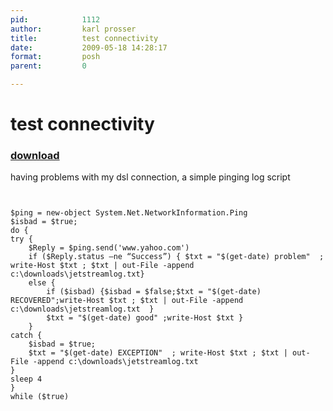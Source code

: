 ```yaml
---
pid:            1112
author:         karl prosser
title:          test connectivity
date:           2009-05-18 14:28:17
format:         posh
parent:         0

---
```


# test connectivity

### [download](//scripts/1112.ps1)

having problems with my dsl connection, a simple pinging log script	

```posh


$ping = new-object System.Net.NetworkInformation.Ping
$isbad = $true;
do {
try {
    $Reply = $ping.send('www.yahoo.com')
    if ($Reply.status –ne “Success”) { $txt = "$(get-date) problem"  ; write-Host $txt ; $txt | out-File -append c:\downloads\jetstreamlog.txt} 
    else { 
        if ($isbad) {$isbad = $false;$txt = "$(get-date) RECOVERED";write-Host $txt ; $txt | out-File -append c:\downloads\jetstreamlog.txt  }
        $txt = "$(get-date) good" ;write-Host $txt }
    }
catch {
    $isbad = $true;
    $txt = "$(get-date) EXCEPTION"  ; write-Host $txt ; $txt | out-File -append c:\downloads\jetstreamlog.txt
}
sleep 4
}
while ($true)



 
```
